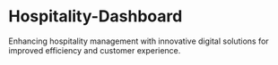 # Hospitality-Dashboard
 Enhancing hospitality management with innovative digital solutions for improved efficiency and customer experience.
